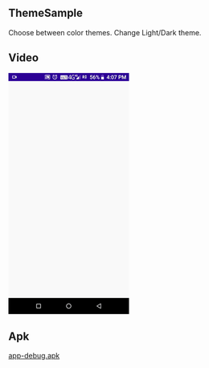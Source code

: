 ## **ThemeSample**
Choose between color themes. Change Light/Dark theme.

## **Video**
![](src/video.gif)

## **Apk**
[app-debug.apk](src/app-debug.apk?raw=true)

